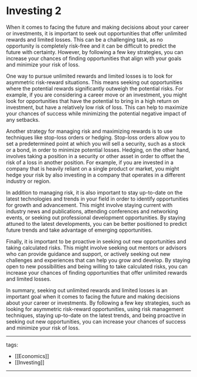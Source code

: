 # Investing 2

When it comes to facing the future and making decisions about your career or investments, it is important to seek out opportunities that offer unlimited rewards and limited losses. This can be a challenging task, as no opportunity is completely risk-free and it can be difficult to predict the future with certainty. However, by following a few key strategies, you can increase your chances of finding opportunities that align with your goals and minimize your risk of loss.

One way to pursue unlimited rewards and limited losses is to look for asymmetric risk-reward situations. This means seeking out opportunities where the potential rewards significantly outweigh the potential risks. For example, if you are considering a career move or an investment, you might look for opportunities that have the potential to bring in a high return on investment, but have a relatively low risk of loss. This can help to maximize your chances of success while minimizing the potential negative impact of any setbacks.

Another strategy for managing risk and maximizing rewards is to use techniques like stop-loss orders or hedging. Stop-loss orders allow you to set a predetermined point at which you will sell a security, such as a stock or a bond, in order to minimize potential losses. Hedging, on the other hand, involves taking a position in a security or other asset in order to offset the risk of a loss in another position. For example, if you are invested in a company that is heavily reliant on a single product or market, you might hedge your risk by also investing in a company that operates in a different industry or region.

In addition to managing risk, it is also important to stay up-to-date on the latest technologies and trends in your field in order to identify opportunities for growth and advancement. This might involve staying current with industry news and publications, attending conferences and networking events, or seeking out professional development opportunities. By staying attuned to the latest developments, you can be better positioned to predict future trends and take advantage of emerging opportunities.

Finally, it is important to be proactive in seeking out new opportunities and taking calculated risks. This might involve seeking out mentors or advisors who can provide guidance and support, or actively seeking out new challenges and experiences that can help you grow and develop. By staying open to new possibilities and being willing to take calculated risks, you can increase your chances of finding opportunities that offer unlimited rewards and limited losses.

In summary, seeking out unlimited rewards and limited losses is an important goal when it comes to facing the future and making decisions about your career or investments. By following a few key strategies, such as looking for asymmetric risk-reward opportunities, using risk management techniques, staying up-to-date on the latest trends, and being proactive in seeking out new opportunities, you can increase your chances of success and minimize your risk of loss.


---
tags:
  - [[Economics]]
  - [[Investing]]
  
---
